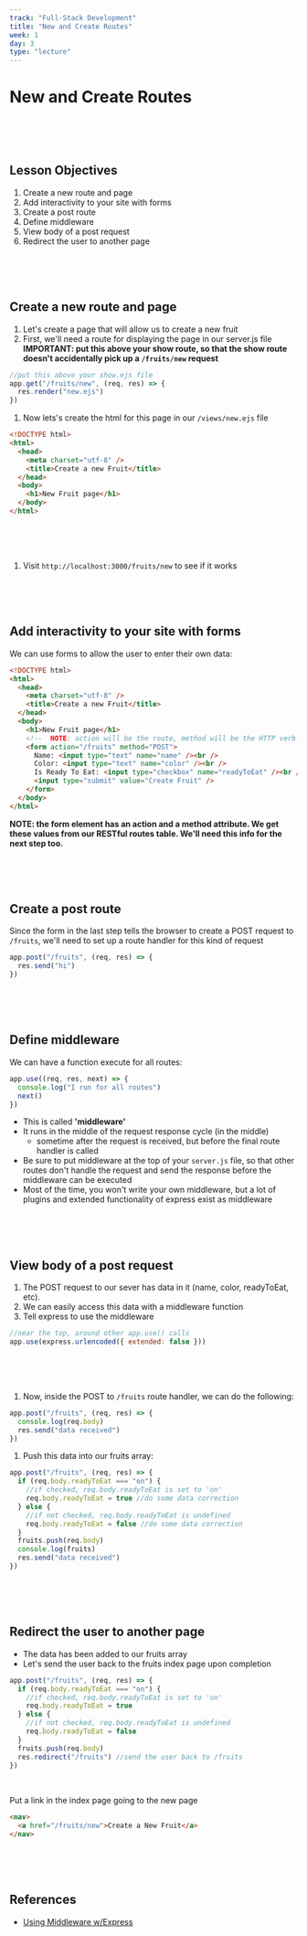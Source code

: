 ```yaml
---
track: "Full-Stack Development"
title: "New and Create Routes"
week: 1
day: 3
type: "lecture"
---
```


# New and Create Routes

<br>
<br>
<br>

## Lesson Objectives

1. Create a new route and page
1. Add interactivity to your site with forms
1. Create a post route
1. Define middleware
1. View body of a post request
1. Redirect the user to another page

<br>
<br>
<br>

## Create a new route and page

1. Let's create a page that will allow us to create a new fruit
1. First, we'll need a route for displaying the page in our server.js file **IMPORTANT: put this above your show route, so that the show route doesn't accidentally pick up a `/fruits/new` request**

```javascript
//put this above your show.ejs file
app.get("/fruits/new", (req, res) => {
  res.render("new.ejs")
})
```

1. Now lets's create the html for this page in our `/views/new.ejs` file

```html
<!DOCTYPE html>
<html>
  <head>
    <meta charset="utf-8" />
    <title>Create a new Fruit</title>
  </head>
  <body>
    <h1>New Fruit page</h1>
  </body>
</html>
```

<br>
<br>
<br>

1. Visit `http://localhost:3000/fruits/new` to see if it works

<br>
<br>
<br>

## Add interactivity to your site with forms

We can use forms to allow the user to enter their own data:

```html
<!DOCTYPE html>
<html>
  <head>
    <meta charset="utf-8" />
    <title>Create a new Fruit</title>
  </head>
  <body>
    <h1>New Fruit page</h1>
    <!--  NOTE: action will be the route, method will be the HTTP verb-->
    <form action="/fruits" method="POST">
      Name: <input type="text" name="name" /><br />
      Color: <input type="text" name="color" /><br />
      Is Ready To Eat: <input type="checkbox" name="readyToEat" /><br />
      <input type="submit" value="Create Fruit" />
    </form>
  </body>
</html>
```

**NOTE: the form element has an action and a method attribute. We get these values from our RESTful routes table. We'll need this info for the next step too.**

<br>
<br>
<br>

## Create a post route

Since the form in the last step tells the browser to create a POST request to `/fruits`, we'll need to set up a route handler for this kind of request

```javascript
app.post("/fruits", (req, res) => {
  res.send("hi")
})
```

<br>
<br>
<br>

## Define middleware

We can have a function execute for all routes:

```javascript
app.use((req, res, next) => {
  console.log("I run for all routes")
  next()
})
```

- This is called **'middleware'**
- It runs in the middle of the request response cycle (in the middle)
  - sometime after the request is received, but before the final route handler is called
- Be sure to put middleware at the top of your `server.js` file, so that other routes don't handle the request and send the response before the middleware can be executed
- Most of the time, you won't write your own middleware, but a lot of plugins and extended functionality of express exist as middleware

<br>
<br>
<br>

## View body of a post request

1. The POST request to our sever has data in it (name, color, readyToEat, etc).
1. We can easily access this data with a middleware function
1. Tell express to use the middleware

```javascript
//near the top, around other app.use() calls
app.use(express.urlencoded({ extended: false }))
```

<br>
<br>
<br>

1.  Now, inside the POST to `/fruits` route handler, we can do the following:

```javascript
app.post("/fruits", (req, res) => {
  console.log(req.body)
  res.send("data received")
})
```

1.  Push this data into our fruits array:

```javascript
app.post("/fruits", (req, res) => {
  if (req.body.readyToEat === "on") {
    //if checked, req.body.readyToEat is set to 'on'
    req.body.readyToEat = true //do some data correction
  } else {
    //if not checked, req.body.readyToEat is undefined
    req.body.readyToEat = false //do some data correction
  }
  fruits.push(req.body)
  console.log(fruits)
  res.send("data received")
})
```

<br>
<br>
<br>

## Redirect the user to another page

- The data has been added to our fruits array
- Let's send the user back to the fruits index page upon completion

```javascript
app.post("/fruits", (req, res) => {
  if (req.body.readyToEat === "on") {
    //if checked, req.body.readyToEat is set to 'on'
    req.body.readyToEat = true
  } else {
    //if not checked, req.body.readyToEat is undefined
    req.body.readyToEat = false
  }
  fruits.push(req.body)
  res.redirect("/fruits") //send the user back to /fruits
})
```

<br>

Put a link in the index page going to the new page

```html
<nav>
  <a href="/fruits/new">Create a New Fruit</a>
</nav>
```

<br>
<br>
<br>

## References

- [Using Middleware w/Express](https://expressjs.com/en/guide/using-middleware.html)

